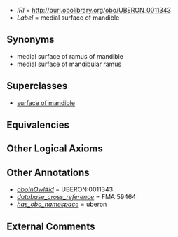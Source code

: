  * *IRI* = http://purl.obolibrary.org/obo/UBERON_0011343
 * *Label* = medial surface of mandible

## Synonyms

 * medial surface of ramus of mandible
 * medial surface of mandibular ramus

## Superclasses

 * [surface of mandible](../../UBERON/42/UBERON_0011342.md)

## Equivalencies


## Other Logical Axioms


## Other Annotations

 * *[oboInOwl#id](../../id/oboInOwl#id.md)* = UBERON:0011343
 * *[database_cross_reference](../../ef/oboInOwl#hasDbXref.md)* = FMA:59464
 * *[has_obo_namespace](../../ce/oboInOwl#hasOBONamespace.md)* = uberon

## External Comments

